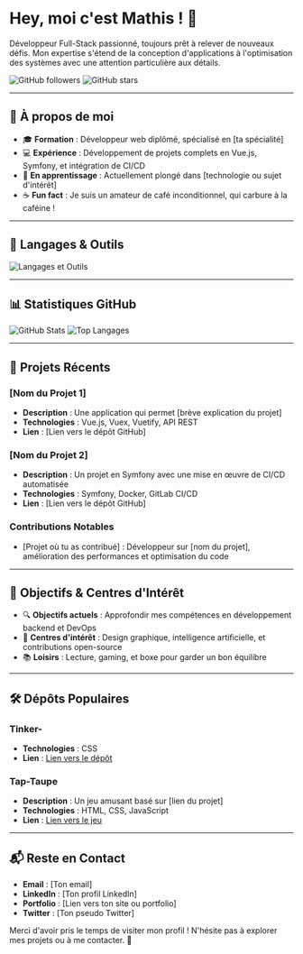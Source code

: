 # Hey, moi c'est Mathis ! 👋

Développeur Full-Stack passionné, toujours prêt à relever de nouveaux défis. Mon expertise s'étend de la conception d'applications à l'optimisation des systèmes avec une attention particulière aux détails.

![GitHub followers](https://img.shields.io/github/followers/1-mathis?label=Suiveurs&logo=github&color=blue&style=for-the-badge)
![GitHub stars](https://img.shields.io/github/stars/1-mathis?label=Étoiles&logo=github&color=yellow&style=for-the-badge)

---

## 🌟 À propos de moi

- 🎓 **Formation** : Développeur web diplômé, spécialisé en [ta spécialité]
- 💻 **Expérience** : Développement de projets complets en Vue.js, Symfony, et intégration de CI/CD
- 🌱 **En apprentissage** : Actuellement plongé dans [technologie ou sujet d'intérêt]
- ☕ **Fun fact** : Je suis un amateur de café inconditionnel, qui carbure à la caféine !

---

## 🔧 Langages & Outils

![Langages et Outils](https://skillicons.dev/icons?i=vue,react,php,symfony,html,css,js,git,github,gitlab,docker)

---

## 📊 Statistiques GitHub

![GitHub Stats](https://github-readme-stats.vercel.app/api?username=1-mathis&show_icons=true&theme=radical)
![Top Langages](https://github-readme-stats.vercel.app/api/top-langs/?username=1-mathis&layout=compact&theme=radical)

---

## 🚀 Projets Récents

### **[Nom du Projet 1]**
- **Description** : Une application qui permet [brève explication du projet]
- **Technologies** : Vue.js, Vuex, Vuetify, API REST
- **Lien** : [Lien vers le dépôt GitHub]

### **[Nom du Projet 2]**
- **Description** : Un projet en Symfony avec une mise en œuvre de CI/CD automatisée
- **Technologies** : Symfony, Docker, GitLab CI/CD
- **Lien** : [Lien vers le dépôt GitHub]

### **Contributions Notables**
- [Projet où tu as contribué] : Développeur sur [nom du projet], amélioration des performances et optimisation du code

---

## 🎯 Objectifs & Centres d'Intérêt

- 🔍 **Objectifs actuels** : Approfondir mes compétences en développement backend et DevOps
- 🎨 **Centres d'intérêt** : Design graphique, intelligence artificielle, et contributions open-source
- 📚 **Loisirs** : Lecture, gaming, et boxe pour garder un bon équilibre

---

## 🛠️ Dépôts Populaires

### **Tinker-**
- **Technologies** : CSS
- **Lien** : [Lien vers le dépôt](https://github.com/1-mathis/Tinker-)

### **Tap-Taupe**
- **Description** : Un jeu amusant basé sur [lien du projet]
- **Technologies** : HTML, CSS, JavaScript
- **Lien** : [Lien vers le jeu](https://1-mathis.github.io/Tap-Taupe/)

---

## 📬 Reste en Contact

- **Email** : [Ton email]
- **LinkedIn** : [Ton profil LinkedIn]
- **Portfolio** : [Lien vers ton site ou portfolio]
- **Twitter** : [Ton pseudo Twitter]

Merci d'avoir pris le temps de visiter mon profil ! N'hésite pas à explorer mes projets ou à me contacter. 🚀
